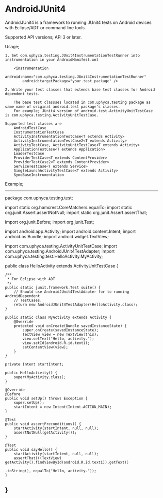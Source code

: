 AndroidJUnit4
=============

AndroidJUnit4 is a framework to running JUnit4 tests on Android devices with Eclipse/ADT or command line tools.


Supported API versions;
    API 3 or later.

Usage;

    1. Set com.uphyca.testing.JUnit4InstrumentationTestRunner into instrumentation in your AndroidManifest.xml

        <instrumentation
            android:name="com.uphyca.testing.JUnit4InstrumentationTestRunner"
            android:targetPackage="your.test.package" />

    2. Write your test classes that extends base test classes for Android dependent tests.

        The base test classses located in com.uphyca.testing package as same name of original android.test package's classes.
        For example; JUnit4 version of android.test.ActivityUnitTestCase is com.uphyca.testing.ActivityUnitTestCase.
    
    Supported test classes are
        AndroidTestCase
        InstrumentationTestCase
        ActivityInstrumentationTestCase<T extends Activity>
        ActivityInstrumentationTestCase2<T extends Activity>
        ActivityTestCase, ActivityUnitTestCase<T extends Activity>
        ApplicationTestCase<T extends Application>
        LoaderTestCase
        ProviderTestCase<T extends ContentProvider>
        ProviderTestCase2<T extends ContentProvider>
        ServiceTestCase<T extends Service>
        SingleLaunchActivityTestCase<T extends Activity>
        SyncBaseInstrumentation


Example;

-------------
package com.uphyca.testing.test;

import static org.hamcrest.CoreMatchers.equalTo;
import static org.junit.Assert.assertNotNull;
import static org.junit.Assert.assertThat;

import org.junit.Before;
import org.junit.Test;

import android.app.Activity;
import android.content.Intent;
import android.os.Bundle;
import android.widget.TextView;

import com.uphyca.testing.ActivityUnitTestCase;
import com.uphyca.testing.AndroidJUnit4TestAdapter;
import com.uphyca.testing.test.HelloActivity.MyActivity;

public class HelloActivity extends ActivityUnitTestCase<MyActivity> {

    /**
     * For Eclipse with ADT
     */
    public static junit.framework.Test suite() {
        // Should use AndroidJUnit4TestAdapter for to running AndroidDependent
        // TestCases.
        return new AndroidJUnit4TestAdapter(HelloActivity.class);
    }

    public static class MyActivity extends Activity {
        @Override
        protected void onCreate(Bundle savedInstanceState) {
            super.onCreate(savedInstanceState);
            TextView view = new TextView(this);
            view.setText("Hello, activity.");
            view.setId(android.R.id.text1);
            setContentView(view);
        }
    }

    private Intent startIntent;

    public HelloActivity() {
        super(MyActivity.class);
    }

    @Override
    @Before
    public void setUp() throws Exception {
        super.setUp();
        startIntent = new Intent(Intent.ACTION_MAIN);
    }

    @Test
    public void assertPreconditions() {
        startActivity(startIntent, null, null);
        assertNotNull(getActivity());
    }

    @Test
    public void sayHello() {
        startActivity(startIntent, null, null);
        assertThat(((TextView) getActivity().findViewById(android.R.id.text1)).getText()
                                                                              .toString(), equalTo("Hello, activity."));
    }

}
-------------



